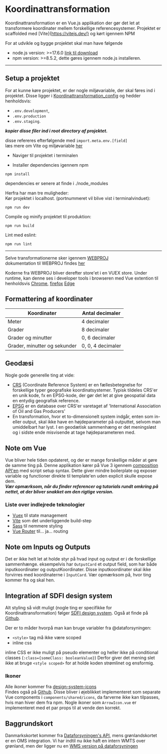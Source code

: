 # Koordinattransformation

Koordinattransformation er en Vue.js applikation der gør det let at transformere koordinater mellem forskellige referencesystemer.
Projektet er scaffolded med [Vite]{https://vitejs.dev/} og kørt igennem NPM

For at udvikle og bygge projektet skal man have følgende
- node.js version: >=17.6.0 [link til download](https://nodejs.org/en/)
- npm version: >=8.5.2, dette gøres igennem node.js installeren.

---

## Setup a projektet
For at kunne køre projektet, er der nogle miljøvariable, der skal føres ind i projektet.
Disse ligger i [Koordinattransformation_config](https://github.com/SDFIdk/Koordinattransformation-config) og hedder henholdsvis: 
- `.env.development`, 
- `.env.production` 
- `.env.staging`. <br>

***kopier disse filer ind i root directory af projektet.***

disse refereres efterfølgende med `import.meta.env.[field]` <br>
læs mere om Vite og miljøvariable [her](https://vitejs.dev/guide/env-and-mode.html)


- Naviger til projektet i terminalen <br>

- Installer dependencies igennem npm
```
npm install
```
dependencies er senere at finde i ./node_modules

Herfra har man tre muligheder: <br>
Kør projektet i localhost. (portnummeret vil blive vist i terminalvinduet):
```
npm run dev 
```
Compile og minify projektet til produktion:
```
npm run build
```

Lint med eslint:
```
npm run lint
```
***

Selve transformationerne sker igennem [WEBPROJ](https://github.com/SDFIdk/WEBPROJ/tree/master) <br>
dokumentation til WEBPROJ findes [her](https://docs.dataforsyningen.dk/#webproj)

Koderne fra WEBPROJ bliver derefter store'et i en VUEX store. Under runtime, kan denne ses i developer tools i browseren med Vue extention til henholdsvis [Chrome](https://chrome.google.com/webstore/detail/vuejs-devtools/nhdogjmejiglipccpnnnanhbledajbpd), 
[firefox](https://devtools.vuejs.org/) 
[Edge](https://microsoftedge.microsoft.com/addons/detail/vuejs-devtools/olofadcdnkkjdfgjcmjaadnlehnnihnl)


## Formattering af koordinater
| Koordinater                  | Antal decimaler   |
| ---------------------------- | ----------------- |
| Meter                        | 4 decimaler       |
| Grader                       | 8 decimaler       |
| Grader og minutter           | 0, 6 decimaler    |
| Grader, minutter og sekunder | 0, 0, 4 decimaler |

## Geodæsi
Nogle gode generelle ting at vide:
- [CRS](https://en.wikipedia.org/wiki/Spatial_reference_system) (Coordinate Reference System) er en fællesbetegnelse for forskellige typer geografiske koordinatsystemer. Typisk tildeles CRS'er en unik kode, fx en EPSG-kode, der gør det let at give geospatial data en entydig geografisk reference.<br>
- [EPSG](https://epsg.io/) er en database over CRS'er varetaget af 'International Association of Oil and Gas Producers'
- En transformation, hvor et to-dimensionelt system indgår, enten som in- eller output, skal ikke have en højdeparameter på outputtet, selvom man umiddelbart har lyst. I en geodætisk sammenhæng er det meningsløst og i sidste ende misvisende at tage højdeparameteren med. 


## Note om Vue
Vue bliver hele tiden opdateret, og der er mange forskellige måder at gøre de samme ting på.
Denne applikation kører på Vue 3 igennem [composition API'en](https://vuejs.org/guide/extras/composition-api-faq.html) med script setup syntax. Dette giver mindre boilerplate og exposer variable og functioner direkte til template'en uden explicit skulle expose dem. <br>
***Vær opmærksom, når du finder referencer og tutorials rundt omkring på nettet, at der bliver snakket om den rigtige version.***
### Liste over indlejrede teknologier
- [Vuex](https://vuex.vuejs.org/) til state management
- [Vite](https://vitejs.dev/) som det underliggende build-step
- [Sass](https://sass-lang.com/) til nemmere styling
- [Vue Router](https://router.vuejs.org/) til... ja... routing

## Note om Inputs og Outputs
Det er ikke helt let at holde styr på hvad input og output er i de forskellige sammenhænge.
eksempelvis har `OutputCard` et output field, som har både inputkoordinater og outputKoordinater.
Disse inputkoordinater skal ikke forvirres med koordinaterne i `InputCard`. Vær opmærksom på, hvor ting kommer fra og skal hen.


## Integration af SDFI design system
Alt styling så vidt muligt (nogle ting er specifikke for Koordinattransformation) følger [SDFI design system](https://sdfidk.github.io/design-system-css/).
Også at finde på [Github](https://github.com/SDFIdk/design-system-css). 

Der er to måder hvorpå man kan bruge variabler fra @dataforsyningen:
- `<style>` tag må ikke være scoped
- inline css

inline CSS er ikke muligt på pseudo elementer og heller ikke på conditional classes (`:class={someClass: booleanValue}`)
Derfor giver det mening slet ikke at bruge `<style scoped>` for at holde koden strømlinet og ensformig.

### Ikoner
Alle ikoner kommer fra [design-system-icons](https://sdfidk.github.io/design-system-icons/) <br>
Findes også på [Github](https://github.com/sdfidk/design-system-icons). Disse bliver i øjeblikket implementeret som separate Vue components i `components/shared/icons`, da farverne ikke kan tilpasses, hvis man hiver dem fra npm. Nogle ikoner som `ArrowIcon.vue` er implementeret med et par props til at vende den korrekt.

## Baggrundskort
Danmarkskortet kommer fra [Dataforsyningen's API](https://dataforsyningen.dk/data/962), mens grønlandskortet er en OMS integration. Vi har indtil nu ikke haft en intern WMTS over grønland, men der ligger nu en [WMS version på dataforsyningen](https://dataforsyningen.dk/data/4771)
